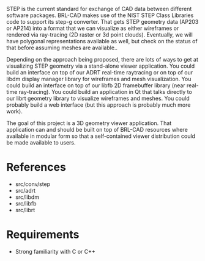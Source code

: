 STEP is the current standard for exchange of CAD data between different
software packages. BRL-CAD makes use of the NIST STEP Class Libraries
code to support its step-g converter. That gets STEP geometry data
(AP203 or AP214) into a format that we can visualize as either
wireframes or rendered via ray-tracing (2D raster or 3d point clouds).
Eventually, we will have polygonal representations available as well,
but check on the status of that before assuming meshes are available..

Depending on the approach being proposed, there are lots of ways to get
at visualizing STEP geometry via a stand-alone viewer application. You
could build an interface on top of our ADRT real-time raytracing or on
top of our libdm display manager library for wireframes and mesh
visualization. You could build an interface on top of our libfb 2D
framebuffer library (near real-time ray-tracing). You could build an
application in Qt that talks directly to our librt geometry library to
visualize wireframes and meshes. You could probably build a web
interface (but this approach is probably much more work).

The goal of this project is a 3D geometry viewer application. That
application can and should be built on top of BRL-CAD resources where
available in modular form so that a self-contained viewer distribution
could be made available to users.

# References

-   src/conv/step
-   src/adrt
-   src/libdm
-   src/libfb
-   src/librt

# Requirements

-   Strong familiarity with C or C++